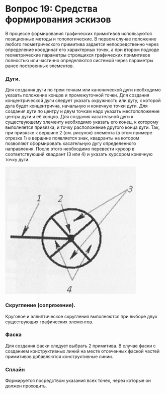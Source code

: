 # Вопрос 19: Средства формирования эскизов
В процессе формирования графических примитивов используются позиционные методы и топологические. В первом случае положение любого геометрического примитива задается непосредственно через определение координат его характерных точек, а при втором подходе геометрические параметры строящихся графических примитивов полностью или частично определяются системой через параметры ранее построенных элементов.
### Дуги. 
Для создания дуги по трем точкам или канонической дуги необходимо указать положение концов и промежуточной точки.
Для создания концентрической дуги следует указать окружность или дугу, к которой дуга будет концентрична, начальную и конечную точки дуги.
Для создания дуги по центру и двум точкам надо указать местоположение центра дуги и её концов.
Для создания касательной дуги к существующему элементу необходимо указать его конец, к которому выполняется привязка, и точку расположение другого конца дуги.
Так, при привязке к вершине 2 (см. рисунок) элемента (в этом примере отрезка 1) в вершине появляется знак, квадранты на котором позволяют сформировать касательную дугу определенного направления. После этого необходимо перевести курсор в соответствующий квадрант (3 или 4) и указать курсором конечную точку дуги.

![Знак, поясняющий формирование касательной дуги](../resources/imgs/19/img.png)

### Скругление (сопряжение).
Круговое и эллиптическое скругления выполняются при выборе двух существующих графических элементов.
### Фаска
Для создания фаски следует выбрать 2 примитива. В случае фаски с созданием конструктивных линий на месте отсеченных фаской частей примитивов добавляются конструктивные линии.
### Сплайн
Формируется посредством указания всех точек, через которые он должен проходить.
